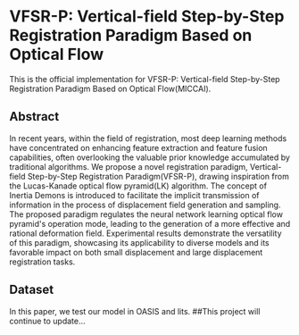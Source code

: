 # VFSR-P: Vertical-field Step-by-Step Registration Paradigm Based on Optical Flow
This is the official implementation for VFSR-P: Vertical-field Step-by-Step Registration Paradigm Based on Optical Flow(MICCAI).
## Abstract
In recent years, within the field of registration, most deep learning methods have concentrated on enhancing feature extraction and feature fusion capabilities, often overlooking the valuable prior knowledge accumulated by traditional algorithms. We propose a novel registration paradigm, Vertical-field Step-by-Step Registration Paradigm(VFSR-P), drawing inspiration from the Lucas-Kanade optical flow pyramid(LK) algorithm. The concept of Inertia Demons is introduced to facilitate the implicit transmission of information in the process of displacement field generation and sampling. The proposed paradigm regulates the neural network learning optical flow pyramid's operation mode, leading to the generation of a more effective and rational deformation field. Experimental results demonstrate the versatility of this paradigm, showcasing its applicability to diverse models and its favorable impact on both small displacement and large displacement registration tasks.
## Dataset
In this paper, we test our model in OASIS and lits.
##This project will continue to update…
